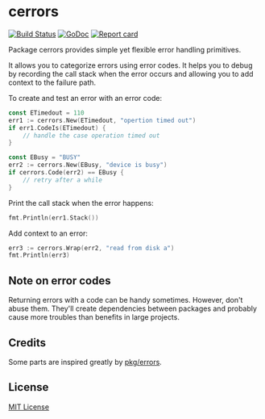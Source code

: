 # cerrors
[![Build Status](https://travis-ci.org/stonelgh/cerrors.svg?branch=master)](https://travis-ci.org/stonelgh/cerrors)
[![GoDoc](https://godoc.org/github.com/stonelgh/cerrors?status.svg)](http://godoc.org/github.com/stonelgh/cerrors)
[![Report card](https://goreportcard.com/badge/github.com/stonelgh/cerrors)](https://goreportcard.com/report/github.com/stonelgh/cerrors)

Package cerrors provides simple yet flexible error handling primitives.

It allows you to categorize errors using error codes. It helps you to debug
by recording the call stack when the error occurs and allowing you to add
context to the failure path.

To create and test an error with an error code:
```go
const ETimedout = 110
err1 := cerrors.New(ETimedout, "opertion timed out")
if err1.CodeIs(ETimedout) {
    // handle the case operation timed out
}

const EBusy = "BUSY"
err2 := cerrors.New(EBusy, "device is busy")
if cerrors.Code(err2) == EBusy {
    // retry after a while
}
```

Print the call stack when the error happens:
```go
fmt.Println(err1.Stack())
```

Add context to an error:
```go
err3 := cerrors.Wrap(err2, "read from disk a")
fmt.Println(err3)
```

## Note on error codes
Returning errors with a code can be handy sometimes. However, don't abuse them.
They'll create dependencies between packages and probably cause more troubles
than benefits in large projects.

## Credits
Some parts are inspired greatly by [pkg/errors](https://github.com/pkg/errors).

## License
[MIT License](LICENSE)
